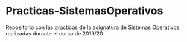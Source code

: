 # Practicas-SistemasOperativos

Repositorio con las practicas de la asignatura de Sistemas Operativos, realizadas durante el curso de 2019/20
